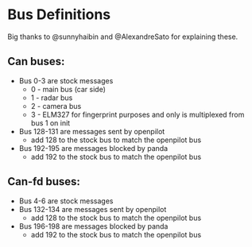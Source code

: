 # Bus Definitions
Big thanks to @sunnyhaibin and @AlexandreSato for explaining these.

## Can buses:
* Bus 0-3 are stock messages
  - 0 - main bus (car side)
  - 1 - radar bus
  - 2 - camera bus
  - 3 - ELM327 for fingerprint purposes and only is multiplexed from bus 1 on init
* Bus 128-131 are messages sent by openpilot
  - add 128 to the stock bus to match the openpilot bus
* Bus 192-195 are messages blocked by panda
  - add 192 to the stock bus to match the openpilot bus

## Can-fd buses:
* Bus 4-6 are stock messages
* Bus 132-134 are messages sent by openpilot
  - add 128 to the stock bus to match the openpilot bus
* Bus 196-198 are messages blocked by panda
  - add 192 to the stock bus to match the openpilot bus
